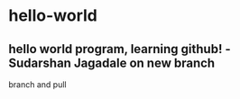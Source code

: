 # hello-world
hello world program, learning github!
-Sudarshan Jagadale
on new branch
---
branch and pull 
